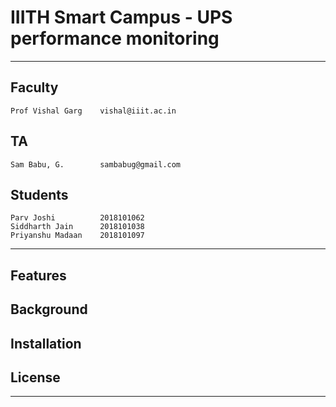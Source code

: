 # IIITH Smart Campus - UPS performance monitoring

************************************

## Faculty
	Prof Vishal Garg	vishal@iiit.ac.in

## TA
	Sam Babu, G.		sambabug@gmail.com

## Students
	Parv Joshi			2018101062
	Siddharth Jain		2018101038
	Priyanshu Madaan	2018101097

************************************

## Features

## Background

## Installation

## License

************************************